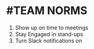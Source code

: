 #TEAM NORMS
=======
  1) Show up on time to meetings
  2) Stay Engaged in stand-ups
  3) Turn Slack notifications on
